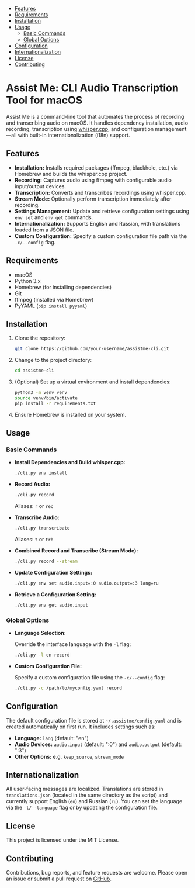 - [Features](#features)
- [Requirements](#requirements)
- [Installation](#installation)
- [Usage](#usage)
   * [Basic Commands](#basic-commands)
   * [Global Options](#global-options)
- [Configuration](#configuration)
- [Internationalization](#internationalization)
- [License](#license)
- [Contributing](#contributing)

# Assist Me: CLI Audio Transcription Tool for macOS

Assist Me is a command-line tool that automates the process of recording and transcribing audio on macOS. It handles dependency installation, audio recording, transcription using [whisper.cpp](https://github.com/ggerganov/whisper.cpp), and configuration management—all with built-in internationalization (i18n) support.

## Features

- **Installation:** Installs required packages (ffmpeg, blackhole, etc.) via Homebrew and builds the whisper.cpp project.
- **Recording:** Captures audio using ffmpeg with configurable audio input/output devices.
- **Transcription:** Converts and transcribes recordings using whisper.cpp.
- **Stream Mode:** Optionally perform transcription immediately after recording.
- **Settings Management:** Update and retrieve configuration settings using `env set` and `env get` commands.
- **Internationalization:** Supports English and Russian, with translations loaded from a JSON file.
- **Custom Configuration:** Specify a custom configuration file path via the `-c/--config` flag.

## Requirements

- macOS
- Python 3.x
- Homebrew (for installing dependencies)
- Git
- ffmpeg (installed via Homebrew)
- PyYAML (`pip install pyyaml`)

## Installation

1. Clone the repository:

   ```bash
   git clone https://github.com/your-username/assistme-cli.git
   ```

2. Change to the project directory:

   ```bash
   cd assistme-cli
   ```

3. (Optional) Set up a virtual environment and install dependencies:

   ```bash
   python3 -m venv venv
   source venv/bin/activate
   pip install -r requirements.txt
   ```

4. Ensure Homebrew is installed on your system.

## Usage

### Basic Commands

- **Install Dependencies and Build whisper.cpp:**

  ```bash
  ./cli.py env install
  ```

- **Record Audio:**

  ```bash
  ./cli.py record
  ```
  
  Aliases: `r` or `rec`

- **Transcribe Audio:**

  ```bash
  ./cli.py transcribate
  ```
  
  Aliases: `t` or `trb`

- **Combined Record and Transcribe (Stream Mode):**

  ```bash
  ./cli.py record --stream
  ```

- **Update Configuration Settings:**

  ```bash
  ./cli.py env set audio.input=:0 audio.output=:3 lang=ru
  ```

- **Retrieve a Configuration Setting:**

  ```bash
  ./cli.py env get audio.input
  ```

### Global Options

- **Language Selection:**

  Override the interface language with the `-l` flag:

  ```bash
  ./cli.py -l en record
  ```

- **Custom Configuration File:**

  Specify a custom configuration file using the `-c/--config` flag:

  ```bash
  ./cli.py -c /path/to/myconfig.yaml record
  ```

## Configuration

The default configuration file is stored at `~/.assistme/config.yaml` and is created automatically on first run. It includes settings such as:

- **Language:** `lang` (default: "en")
- **Audio Devices:** `audio.input` (default: ":0") and `audio.output` (default: ":3")
- **Other Options:** e.g. `keep_source`, `stream_mode`

## Internationalization

All user-facing messages are localized. Translations are stored in `translations.json` (located in the same directory as the script) and currently support English (`en`) and Russian (`ru`). You can set the language via the `-l/--language` flag or by updating the configuration file.

## License

This project is licensed under the MIT License.

## Contributing

Contributions, bug reports, and feature requests are welcome. Please open an issue or submit a pull request on [GitHub](https://github.com/your-username/assistme-cli).